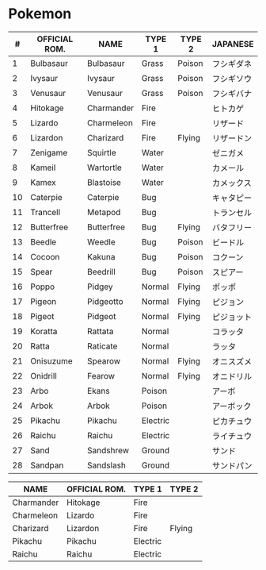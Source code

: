 # Pokemon

| #  | OFFICIAL ROM. | NAME       | TYPE 1   | TYPE 2 | JAPANESE        |
| -- | ------------- | ---------- | -------- | ------ | --------------- |
| 1  | Bulbasaur     | Bulbasaur  | Grass    | Poison | フシギダネ      |
| 2  | Ivysaur       | Ivysaur    | Grass    | Poison | フシギソウ      |
| 3  | Venusaur      | Venusaur   | Grass    | Poison | フシギバナ      |
| 4  | Hitokage      | Charmander | Fire     |        | ヒトカゲ        |
| 5  | Lizardo       | Charmeleon | Fire     |        | リザード        |
| 6  | Lizardon      | Charizard  | Fire     | Flying | リザードン      |
| 7  | Zenigame      | Squirtle   | Water    |        | ゼニガメ        |
| 8  | Kameil        | Wartortle  | Water    |        | カメール        |
| 9  | Kamex         | Blastoise  | Water    |        | カメックス      |
| 10 | Caterpie      | Caterpie   | Bug      |        | キャタピー      |
| 11 | Trancell      | Metapod    | Bug      |        | トランセル      |
| 12 | Butterfree    | Butterfree | Bug      | Flying | バタフリー      |
| 13 | Beedle        | Weedle     | Bug      | Poison | ビードル        |
| 14 | Cocoon        | Kakuna     | Bug      | Poison | コクーン        |
| 15 | Spear         | Beedrill   | Bug      | Poison | スピアー        |
| 16 | Poppo         | Pidgey     | Normal   | Flying | ポッポ          |
| 17 | Pigeon        | Pidgeotto  | Normal   | Flying | ピジョン        |
| 18 | Pigeot        | Pidgeot    | Normal   | Flying | ピジョット      |
| 19 | Koratta       | Rattata    | Normal   |        | コラッタ        |
| 20 | Ratta         | Raticate   | Normal   |        | ラッタ          |
| 21 | Onisuzume     | Spearow    | Normal   | Flying | オニスズメ      |
| 22 | Onidrill      | Fearow     | Normal   | Flying | オニドリル      |
| 23 | Arbo          | Ekans      | Poison   |        | アーボ          |
| 24 | Arbok         | Arbok      | Poison   |        | アーボック      |
| 25 | Pikachu       | Pikachu    | Electric |        | ピカチュウ      |
| 26 | Raichu        | Raichu     | Electric |        | ライチュウ      |
| 27 | Sand          | Sandshrew  | Ground   |        | サンド          |
| 28 | Sandpan       | Sandslash  | Ground   |        | サンドパン      |


| NAME       | OFFICIAL ROM. | TYPE 1   | TYPE 2 |
| ---------- | ------------- | -------- | ------ |
| Charmander | Hitokage      | Fire     |        |
| Charmeleon | Lizardo       | Fire     |        |
| Charizard  | Lizardon      | Fire     | Flying |
| Pikachu    | Pikachu       | Electric |        |
| Raichu     | Raichu        | Electric |        |
